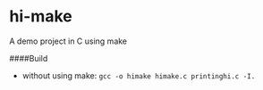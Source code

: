 # hi-make
A demo project in C using make

####Build

* without using make: `gcc -o himake himake.c printinghi.c -I.`

